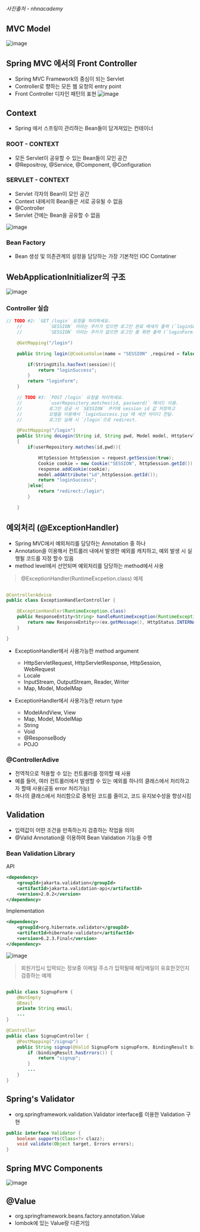 ###### 사진출처 - nhnacademy

## MVC Model
![image](https://user-images.githubusercontent.com/94053008/232352632-01f3340e-7ad0-4b06-9152-4596743e803b.png)

## Spring MVC 에서의 Front Controller
+ Spring MVC Framework의 중심이 되는 Servlet
+ Controller로 향하는 모든 웹 요청의 entry point
+ Front Controller 디자인 패턴의 표현
![image](https://user-images.githubusercontent.com/94053008/232352662-36eeae9f-02cf-497c-8853-588cb00ab5bc.png)


## Context
+ Spring 에서 스프링이 관리하는 Bean들이 담겨져있는 컨테이너

### ROOT - CONTEXT
+ 모든 Servlet이 공유할 수 있는 Bean들이 모인 공간
+ @Repositroy, @Service, @Component, @Configuration

### SERVLET - CONTEXT
+ Servlet 각자의 Bean이 모인 공간
+ Context 내에서의 Bean들은 서로 공유될 수 없음
+ @Controller
+ Servlet 간에는 Bean을 공유할 수 없음

![image](https://user-images.githubusercontent.com/94053008/232352825-55310f68-5c89-4916-8e86-1d3a8723bfd0.png)

### Bean Factory
+ Bean 생성 및 의존관계의 설정을 담당하는 가장 기본적인 IOC Contatiner


## WebApplicationInitializer의 구조



![image](https://user-images.githubusercontent.com/94053008/232403088-df85a9c1-7259-4b99-8b83-6d6493d0f408.png)


### Controller 실습

```java
// TODO #2: `GET /login` 요청을 처리하세요.
    //          `SESSION` 이라는 쿠키가 있으면 로그인 완료 메세지 출력 (`loginSuccess.jsp`).
    //          `SESSION` 이라는 쿠키가 없으면 로그인 폼 화면 출력 (`loginForm.jsp`).

    @GetMapping("/login")

    public String login(@CookieValue(name = "SESSION" ,required = false) String session) {

        if(StringUtils.hasText(session)){
            return "loginSuccess";
        }
        return "loginForm";
    }

    // TODO #3: `POST /login` 요청을 처리하세요.
    //          `userRepository.matches(id, password)` 메서드 이용.
    //          로그인 성공 시 `SESSION` 쿠키에 session id 값 저장하고
    //          모델을 이용해서 `loginSuccess.jsp`에 세션 아이디 전달.
    //          로그인 실패 시 `/login`으로 redirect.

    @PostMapping("/login")
    public String doLogin(String id, String pwd, Model model, HttpServletRequest request , HttpServletResponse response)
    {
        if(userRepository.matches(id,pwd)){

            HttpSession httpSession = request.getSession(true);
            Cookie cookie = new Cookie("SESSION", httpSession.getId());
            response.addCookie(cookie);
            model.addAttribute("id",httpSession.getId());
            return "loginSuccess";
        }else{
            return "redirect:/login";
        }

    }

```



## 예외처리 (@ExceptionHandler)
+ Spring MVC에서 예외처리를 담당하는 Annotation 중 하나
+ Annotation을 이용해서 컨트롤러 내에서 발생한 예외를 캐치하고, 예외 발생 시 실행될 코드를 지정 할수 있음
+ method level에서 선언되며 예외처리를 담당하는 method에서 사용

> @ExceptionHandler(RuntimeExcpetion.class) 예제

```java

@ControllerAdvice
public class ExceptionHandlerController {

    @ExceptionHandler(RuntimeException.class)
    public ResponseEntity<String> handleRuntimeException(RuntimeException ex) {
        return new ResponseEntity<>(ex.getMessage(), HttpStatus.INTERNAL_SERVER_ERROR);
    }

}

```
+ ExceptionHandler에서 사용가능한 method argument
    - HttpServletRequest, HttpServletResponse, HttpSession, WebRequest
    - Locale
    - InputStream, OutputStream, Reader, Writer
    - Map, Model, ModelMap

+ ExceptionHandler에서 사용가능한 return type
    - ModelAndView, View
    - Map, Model, ModelMap
    - String
    - Void
    - @ResponseBody
    - POJO

### @ControllerAdive
+ 전역적으로 적용할 수 있는 컨트롤러를 정의할 때 사용
+ 예를 들어, 여러 컨트롤러에서 발생할 수 있는 예외를 하나의 클래스에서 처리하고자 할때 사용(공동 error 처리가능)
+ 하나의 클래스에서 처리함으로 중복된 코드를 줄이고, 코드 유지보수성을 향상시킴


## Validation
+ 입력값이 어떤 조건을 만족하는지 검증하는 작업을 의미
+ @Valid Annotation을 이용하여 Bean Validation 기능을 수행

### Bean Validation Library

API
```xml
<dependency>
    <groupId>jakarta.validation</groupId>
    <artifactId>jakarta.validation-api</artifactId>
    <version>2.0.2</version>
</dependency>
```

Implementation


```xml
<dependency>
    <groupId>org.hibernate.validator</groupId>
    <artifactId>hibernate-validator</artifactId>
    <version>6.2.3.Final</version>
</dependency>
```


![image](https://user-images.githubusercontent.com/94053008/233260234-19a50c85-4f37-4b18-91bc-2d45362b54a7.png)




> 회원가입시 입력되는 정보중 이메일 주소가 입력될때 해당메일이 유효한것인지 검증하는 예제
```java

public class SignupForm {
    @NotEmpty
    @Email
    private String email;
    ...
}

@Controller
public class SignupController {
    @PostMapping("/signup")
    public String signup(@Valid SignupForm signupForm, BindingResult bindingResult) {
        if (bindingResult.hasErrors()) {
            return "signup";
        }
        ...
    }
}

```



## Spring's Validator
+ org.springframework.validation.Validator interface를 이용한 Validation 구현

```java
public interface Validator {
	boolean supports(Class<?> clazz);
	void validate(Object target, Errors errors);
}
```

## Spring MVC Components
![image](https://user-images.githubusercontent.com/94053008/232671385-956b2056-5768-44db-bc72-da9da5ace6be.png)

## @Value
+ org.springframework.beans.factory.annotation.Value
+ lombok에 있는 Value랑 다른거임



